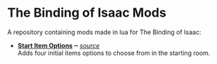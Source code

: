 # The Binding of Isaac Mods

A repository containing mods made in lua for The Binding of Isaac:

- **[Start Item Options]() ‒** *[source](start_item_options)*  
    Adds four initial items options to choose from in the starting room.
